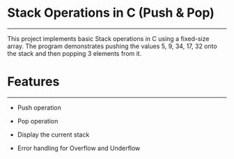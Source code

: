 # Stack Operations in C (Push & Pop)
------------------------------------
This project implements basic Stack operations in C using a fixed-size array. The program demonstrates pushing the values 5, 9, 34, 17, 32 onto the stack and then popping 3 elements from it.



# Features
----------
* Push operation

* Pop operation

* Display the current stack

* Error handling for Overflow and Underflow
